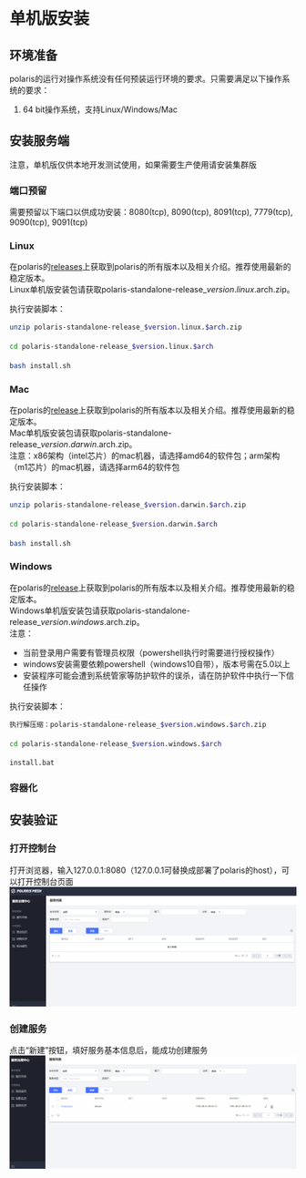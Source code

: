 # 单机版安装

## 环境准备

polaris的运行对操作系统没有任何预装运行环境的要求。只需要满足以下操作系统的要求：

1. 64 bit操作系统，支持Linux/Windows/Mac

## 安装服务端

注意，单机版仅供本地开发测试使用，如果需要生产使用请安装集群版

### 端口预留

需要预留以下端口以供成功安装：8080(tcp), 8090(tcp), 8091(tcp), 7779(tcp), 9090(tcp), 9091(tcp)

### Linux

在polaris的[releases](https://github.com/polarismesh/polaris/releases)上获取到polaris的所有版本以及相关介绍。推荐使用最新的稳定版本。<br/>
Linux单机版安装包请获取polaris-standalone-release_$version.linux.$arch.zip。

执行安装脚本：

```bash
unzip polaris-standalone-release_$version.linux.$arch.zip

cd polaris-standalone-release_$version.linux.$arch

bash install.sh
```

### Mac

在polaris的[release](https://github.com/polarismesh/polaris/releases)上获取到polaris的所有版本以及相关介绍。推荐使用最新的稳定版本。<br/>
Mac单机版安装包请获取polaris-standalone-release_$version.darwin.$arch.zip。<br/>
注意：x86架构（intel芯片）的mac机器，请选择amd64的软件包；arm架构（m1芯片）的mac机器，请选择arm64的软件包

执行安装脚本：

```bash
unzip polaris-standalone-release_$version.darwin.$arch.zip

cd polaris-standalone-release_$version.darwin.$arch

bash install.sh
```

### Windows

在polaris的[release](https://github.com/polarismesh/polaris/releases)上获取到polaris的所有版本以及相关介绍。推荐使用最新的稳定版本。<br/>
Windows单机版安装包请获取polaris-standalone-release_$version.windows.$arch.zip。<br/>
注意：
- 当前登录用户需要有管理员权限（powershell执行时需要进行授权操作）
- windows安装需要依赖powershell（windows10自带），版本号需在5.0以上
- 安装程序可能会遭到系统管家等防护软件的误杀，请在防护软件中执行一下信任操作

执行安装脚本：

```bash
执行解压缩：polaris-standalone-release_$version.windows.$arch.zip

cd polaris-standalone-release_$version.windows.$arch

install.bat
```


### 容器化


## 安装验证

### 打开控制台

打开浏览器，输入127.0.0.1:8080（127.0.0.1可替换成部署了polaris的host），可以打开控制台页面<br/>
![console](console.png)

### 创建服务

点击“新建”按钮，填好服务基本信息后，能成功创建服务<br/>
![create_service](create_service.png)
